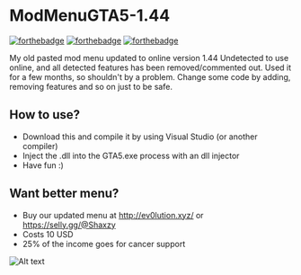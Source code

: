 # ModMenuGTA5-1.44
[![forthebadge](https://forthebadge.com/images/badges/made-with-c-plus-plus.svg)](https://forthebadge.com)
[![forthebadge](https://forthebadge.com/images/badges/built-by-developers.svg)](https://forthebadge.com)
[![forthebadge](https://forthebadge.com/images/badges/built-with-love.svg)](https://forthebadge.com)

My old pasted mod menu updated to online version 1.44
Undetected to use online, and all detected features has been removed/commented out.
Used it for a few months, so shouldn't by a problem. Change some code by adding, removing features and so on just to be safe.
## How to use?
- Download this and compile it by using Visual Studio (or another compiler)
- Inject the .dll into the GTA5.exe process with an dll injector
- Have fun :)

## Want better menu?
- Buy our updated menu at http://ev0lution.xyz/ or https://selly.gg/@Shaxzy
- Costs 10 USD
- 25% of the income goes for cancer support

![Alt text](https://steamuserimages-a.akamaihd.net/ugc/949586755955472771/B542A3BF8DC48EBC27A6E9AD5830C6702B258BC0/ "ev0lution menu OLD 1.44")
